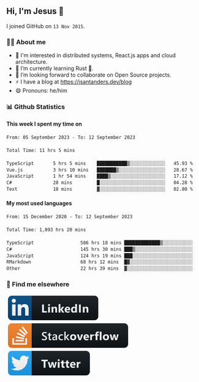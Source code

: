## Hi, I'm Jesus 👋

I joined GitHub on `13 Nov 2015`.

<!-- Talking about you -->

### 👨‍💻 About me

- 👦 I'm interested in distributed systems, React.js apps and cloud architecture.
- 🌱 I’m currently learning Rust 🦀.
- 👯 I’m looking forward to collaborate on Open Source projects.
- ⚡️ I have a blog at <https://jsantanders.dev/blog>
- 😄 Pronouns: he/him

### 📊 Github Statistics

#### This week I spent my time on

<!--START_SECTION:weekly-->

```txt
From: 05 September 2023 - To: 12 September 2023

Total Time: 11 hrs 5 mins

TypeScript       5 hrs 5 mins    ███████████▒░░░░░░░░░░░░░   45.93 %
Vue.js           3 hrs 10 mins   ███████▒░░░░░░░░░░░░░░░░░   28.67 %
JavaScript       1 hr 54 mins    ████▒░░░░░░░░░░░░░░░░░░░░   17.12 %
C#               28 mins         █░░░░░░░░░░░░░░░░░░░░░░░░   04.28 %
Text             18 mins         ▓░░░░░░░░░░░░░░░░░░░░░░░░   02.80 %
```

<!--END_SECTION:weekly-->

#### My most used languages

<!--START_SECTION:alltime-->

```txt
From: 15 December 2020 - To: 12 September 2023

Total Time: 1,093 hrs 20 mins

TypeScript                 586 hrs 18 mins █████████████▒░░░░░░░░░░░   53.62 %
C#                         145 hrs 30 mins ███▒░░░░░░░░░░░░░░░░░░░░░   13.31 %
JavaScript                 124 hrs 19 mins ███░░░░░░░░░░░░░░░░░░░░░░   11.37 %
RMarkdown                  68 hrs 12 mins  █▓░░░░░░░░░░░░░░░░░░░░░░░   06.24 %
Other                      22 hrs 39 mins  ▓░░░░░░░░░░░░░░░░░░░░░░░░   02.07 %
```

<!--END_SECTION:alltime-->

### 📢 Find me elsewhere

<p>
  <a target="_blank" href="https://linkedin.com/in/jsantanders">
    <img src="https://github.com/jsantanders/jsantanders/blob/master/img/linkedin.svg" alt="LinkedIn" style="vertical-align:top; margin:4px">
  </a>
  
  <a target="_blank" href="https://stackoverflow.com/users/7318331/jesus-santander">
    <img src="https://github.com/jsantanders/jsantanders/blob/master/img/stackoverflow.svg" alt="StackOverflow" style="vertical-align:top; margin:4px">
  </a>
  
  <a target="_blank" href="http://twitter.com/jsantanders">
    <img src="https://github.com/jsantanders/jsantanders/blob/master/img/twitter.svg" alt="Twitter" style="vertical-align:top; margin:4px">
  </a>
</p>

